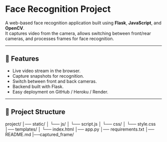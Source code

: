 # Face Recognition Project

A web-based face recognition application built using **Flask**, **JavaScript**, and **OpenCV**.  
It captures video from the camera, allows switching between front/rear cameras, and processes frames for face recognition.

---

## 🚀 Features
- Live video stream in the browser.
- Capture snapshots for recognition.
- Switch between front and back cameras.
- Backend built with Flask.
- Easy deployment on GitHub / Heroku / Render.

---

## 📂 Project Structure
project/
│── static/
│ └── js/
│ └── script.js
│ └── css/
│ └── style.css
│── templates/
│ └── index.html
│── app.py
│── requirements.txt
│── README.md
|──captured_frame/



